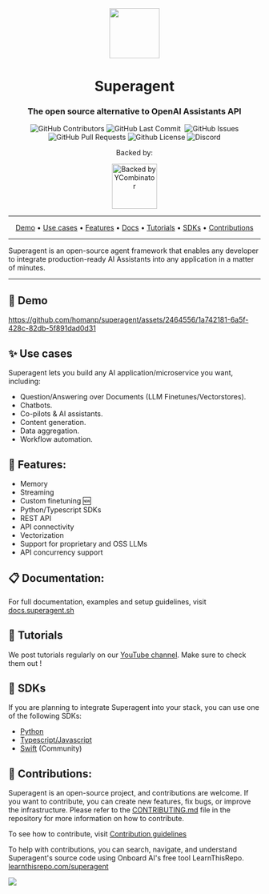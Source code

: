 <div align="center">

<img width="100px" src="https://github.com/homanp/superagent/assets/2464556/eb51fa38-4a2a-4c41-b348-d3c1abc04234" />

# Superagent

### The open source alternative to  OpenAI Assistants API

<p>
<img alt="GitHub Contributors" src="https://img.shields.io/github/contributors/homanp/Superagent" />
<img alt="GitHub Last Commit" src="https://img.shields.io/github/last-commit/homanp/Superagent" />
<img alt="" src="https://img.shields.io/github/repo-size/homanp/Superagent" />
<img alt="GitHub Issues" src="https://img.shields.io/github/issues/homanp/Superagent" />
<img alt="GitHub Pull Requests" src="https://img.shields.io/github/issues-pr/homanp/Superagent" />
<img alt="Github License" src="https://img.shields.io/badge/License-MIT-yellow.svg" />
<img alt="Discord" src="https://img.shields.io/discord/1110910277110743103?label=Discord&logo=discord&logoColor=white&style=plastic&color=d7b023)](https://discord.gg/e8j7mgjDUK" />
</p>

<p>Backed by:</p>
<img width="90px" src="https://asset.brandfetch.io/idKhWTXUYD/idkQv7L0Mm.svg?updated=1668020996653" alt="Backed by YCombinator" />
</div>

-----

<p align="center">
  <a href="#-demo">Demo</a> •
  <a href="#-use-cases">Use cases</a> •
  <a href="#-features">Features</a> •
  <a href="https://docs.superagent.sh" target="_blank">Docs</a> •
  <a href="#-tutorials" target="_blank">Tutorials</a> •
  <a href="#-sdks" target="_blank">SDKs</a> •
  <a href="#-contributions" target="_blank">Contributions</a>
</p>

-----

Superagent is an open-source agent framework that enables any developer to integrate production-ready AI Assistants into any application in a matter of minutes.

-----

## 🎥 Demo

https://github.com/homanp/superagent/assets/2464556/1a742181-6a5f-428c-82db-5f891dad0d31


## ✨ Use cases

Superagent lets you build any AI application/microservice you want, including:

- Question/Answering over Documents (LLM Finetunes/Vectorstores).
- Chatbots.
- Co-pilots & AI assistants.
- Content generation.
- Data aggregation.
- Workflow automation.


## 👀 Features:

- Memory
- Streaming
- Custom finetuning 🆕
- Python/Typescript SDKs
- REST API
- API connectivity
- Vectorization
- Support for proprietary and OSS LLMs
- API concurrency support


## 📋 Documentation:
For full documentation, examples and setup guidelines, visit [docs.superagent.sh](https://docs.superagent.sh)


## 🧐 Tutorials

We post tutorials regularly on our [YouTube channel](https://www.youtube.com/channel/UCBeXnF8gh2EwAmOIwpmfjmA). Make sure to check them out ! 


## 🔗 SDKs

If you are planning to integrate Superagent into your stack, you can use one of the following SDKs:

- [Python](https://github.com/homanp/superagent-py)
- [Typescript/Javascript](https://github.com/homanp/superagent-js)
- [Swift](https://github.com/simonweniger/superagent-swift) (Community)


## 🫶 Contributions:

Superagent is an open-source project, and contributions are welcome. If you want to contribute, you can create new features, fix bugs, or improve the infrastructure. Please refer to the [CONTRIBUTING.md](https://github.com/homanp/Superagent/blob/main/.github/CONTRIBUTING.md) file in the repository for more information on how to contribute.

To see how to contribute, visit [Contribution guidelines](https://github.com/homanp/Superagent/blob/main/.github/CONTRIBUTING.md)

To help with contributions, you can search, navigate, and understand Superagent's source code using Onboard AI's free tool LearnThisRepo.
[learnthisrepo.com/superagent](https://learnthisrepo.com/superagent)

<a href="https://github.com/homanp/superagent/graphs/contributors">
  <img src="https://contrib.rocks/image?repo=homanp/superagent" />
</a>
